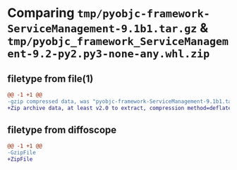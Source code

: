 # Comparing `tmp/pyobjc-framework-ServiceManagement-9.1b1.tar.gz` & `tmp/pyobjc_framework_ServiceManagement-9.2-py2.py3-none-any.whl.zip`

## filetype from file(1)

```diff
@@ -1 +1 @@
-gzip compressed data, was "pyobjc-framework-ServiceManagement-9.1b1.tar", last modified: Sun Mar 26 11:40:01 2023, max compression
+Zip archive data, at least v2.0 to extract, compression method=deflate
```

## filetype from diffoscope

```diff
@@ -1 +1 @@
-GzipFile
+ZipFile
```

